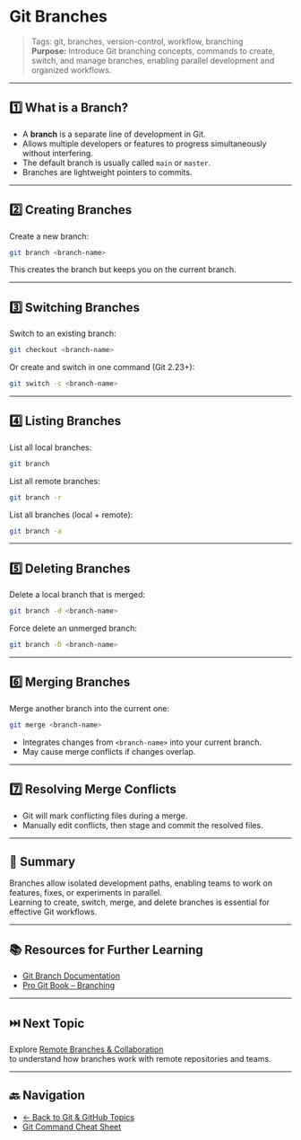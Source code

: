 # Git Branches

> Tags: git, branches, version-control, workflow, branching  
> **Purpose:** Introduce Git branching concepts, commands to create, switch, and manage branches, enabling parallel development and organized workflows.

---

## 1️⃣ What is a Branch?

- A **branch** is a separate line of development in Git.
- Allows multiple developers or features to progress simultaneously without interfering.
- The default branch is usually called `main` or `master`.
- Branches are lightweight pointers to commits.

---

## 2️⃣ Creating Branches

Create a new branch:

```bash
git branch <branch-name>
```

This creates the branch but keeps you on the current branch.

---

## 3️⃣ Switching Branches

Switch to an existing branch:

```bash
git checkout <branch-name>
```

Or create and switch in one command (Git 2.23+):

```bash
git switch -c <branch-name>
```

---

## 4️⃣ Listing Branches

List all local branches:

```bash
git branch
```

List all remote branches:

```bash
git branch -r
```

List all branches (local + remote):

```bash
git branch -a
```

---

## 5️⃣ Deleting Branches

Delete a local branch that is merged:

```bash
git branch -d <branch-name>
```

Force delete an unmerged branch:

```bash
git branch -D <branch-name>
```

---

## 6️⃣ Merging Branches

Merge another branch into the current one:

```bash
git merge <branch-name>
```

- Integrates changes from `<branch-name>` into your current branch.
- May cause merge conflicts if changes overlap.

---

## 7️⃣ Resolving Merge Conflicts

- Git will mark conflicting files during a merge.
- Manually edit conflicts, then stage and commit the resolved files.

---

## 🧾 Summary

Branches allow isolated development paths, enabling teams to work on features, fixes, or experiments in parallel.  
Learning to create, switch, merge, and delete branches is essential for effective Git workflows.

---

## 📚 Resources for Further Learning

- [Git Branch Documentation](https://git-scm.com/docs/git-branch)  
- [Pro Git Book – Branching](https://git-scm.com/book/en/v2/Git-Branching-Branches-in-a-Nutshell)  

---

## ⏭️ Next Topic

Explore [Remote Branches & Collaboration](06-remote-branches.md)  
to understand how branches work with remote repositories and teams.

---

## 🔙 Navigation

- [← Back to Git & GitHub Topics](README.md)  
- [Git Command Cheat Sheet](cheat-sheet.md)
